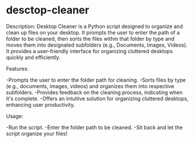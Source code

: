 # desctop-cleaner

Description: Desktop Cleaner is a Python script designed to organize and clean up files on your desktop. It prompts the user to enter the path of a folder to be cleaned, then sorts the files within that folder by type and moves them into designated subfolders (e.g., Documents, Images, Videos). It provides a user-friendly interface for organizing cluttered desktops quickly and efficiently.

Features:

-Prompts the user to enter the folder path for cleaning.
-Sorts files by type (e.g., documents, images, videos) and organizes them into respective subfolders.
-Provides feedback on the cleaning process, indicating when it's complete.
-Offers an intuitive solution for organizing cluttered desktops, enhancing user productivity.

Usage:

-Run the script.
-Enter the folder path to be cleaned.
-Sit back and let the script organize your files!

